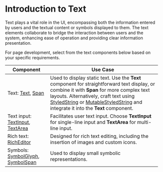 # Introduction to Text

Text plays a vital role in the UI, encompassing both the information entered by users and the textual content or symbols displayed to them. The text elements collaborate to bridge the interaction between users and the system, enhancing ease of operation and providing clear information presentation.

For page development, select from the text components below based on your specific requirements.

| Component|  Use Case|
| -------- | -------- |
| Text: [Text](../reference/apis-arkui/arkui-ts/ts-basic-components-text.md), [Span](../reference/apis-arkui/arkui-ts/ts-basic-components-span.md)| Used to display static text. Use the **Text** component for straightforward text display, or combine it with **Span** for more complex text layouts. Alternatively, craft text using [StyledString](../reference/apis-arkui/arkui-ts/ts-universal-styled-string.md#styledstring) or [MutableStyledString](../reference/apis-arkui/arkui-ts/ts-universal-styled-string.md#mutablestyledstring) and integrate it into the **Text** component.|
| Text input: [TextInput](../reference/apis-arkui/arkui-ts/ts-basic-components-textinput.md), [TextArea](../reference/apis-arkui/arkui-ts/ts-basic-components-textarea.md)| Facilitates user text input. Choose **TextInput** for single-line input and **TextArea** for multi-line input.|
| Rich text: [RichEditor](../reference/apis-arkui/arkui-ts/ts-basic-components-richeditor.md)| Designed for rich text editing, including the insertion of images and custom icons.|
| Symbols: [SymbolGlyph](../reference/apis-arkui/arkui-ts/ts-basic-components-symbolGlyph.md), [SymbolSpan](../reference/apis-arkui/arkui-ts/ts-basic-components-symbolSpan.md)| Used to display small symbolic representations.|
